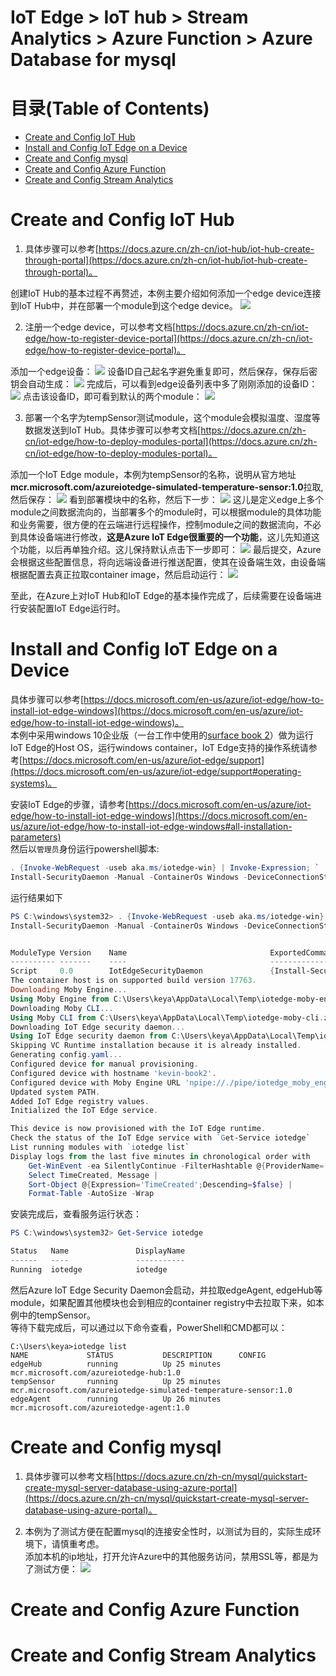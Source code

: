 # IoT Edge > IoT hub > Stream Analytics > Azure Function > Azure Database for mysql

# 目录(Table of Contents)
* [Create and Config IoT Hub](#Create-and-Config-IoT-Hub)
* [Install and Config IoT Edge on a Device](#Install-and-Config-IoT-Edge-on-a-Device)
* [Create and Config mysql](#Create-and-Config-mysql)
* [Create and Config Azure Function](#Create-and-Config-Azure-Function)
* [Create and Config Stream Analytics](#Create-and-Config-Stream-Analytics)



# Create and Config IoT Hub
1. 具体步骤可以参考[https://docs.azure.cn/zh-cn/iot-hub/iot-hub-create-through-portal](https://docs.azure.cn/zh-cn/iot-hub/iot-hub-create-through-portal)。

创建IoT Hub的基本过程不再赘述，本例主要介绍如何添加一个edge device连接到IoT Hub中，并在部署一个module到这个edge device。
![](https://github.com/cyberflying/iotedge-iothub-asa-function-mysql/blob/master/img/iothub1.jpg) 

2. 注册一个edge device，可以参考文档[https://docs.azure.cn/zh-cn/iot-edge/how-to-register-device-portal](https://docs.azure.cn/zh-cn/iot-edge/how-to-register-device-portal)。

添加一个edge设备：
![](https://github.com/cyberflying/iotedge-iothub-asa-function-mysql/blob/master/img/iothub2.jpg)
设备ID自己起名字避免重复即可，然后保存，保存后密钥会自动生成：
![](https://github.com/cyberflying/iotedge-iothub-asa-function-mysql/blob/master/img/iothub3.jpg)
完成后，可以看到edge设备列表中多了刚刚添加的设备ID：
![](https://github.com/cyberflying/iotedge-iothub-asa-function-mysql/blob/master/img/iothub4.jpg)
点击该设备ID，即可看到默认的两个module：
![](https://github.com/cyberflying/iotedge-iothub-asa-function-mysql/blob/master/img/iothub5.jpg)

3. 部署一个名字为tempSensor测试module，这个module会模拟温度、湿度等数据发送到IoT Hub。具体步骤可以参考文档[https://docs.azure.cn/zh-cn/iot-edge/how-to-deploy-modules-portal](https://docs.azure.cn/zh-cn/iot-edge/how-to-deploy-modules-portal)。

添加一个IoT Edge module，本例为tempSensor的名称，说明从官方地址**mcr.microsoft.com/azureiotedge-simulated-temperature-sensor:1.0**拉取,然后保存：
![](https://github.com/cyberflying/iotedge-iothub-asa-function-mysql/blob/master/img/iotedge_module1.jpg)
看到部署模块中的名称，然后下一步：
![](https://github.com/cyberflying/iotedge-iothub-asa-function-mysql/blob/master/img/iotedge_module2.jpg)
这儿是定义edge上多个module之间数据流向的，当部署多个的module时，可以根据module的具体功能和业务需要，很方便的在云端进行远程操作，控制module之间的数据流向，不必到具体设备端进行修改，**这是Azure IoT Edge很重要的一个功能**，这儿先知道这个功能，以后再单独介绍。这儿保持默认点击下一步即可：
![](https://github.com/cyberflying/iotedge-iothub-asa-function-mysql/blob/master/img/iotedge_module3.jpg)
最后提交，Azure会根据这些配置信息，将向远端设备进行推送配置，使其在设备端生效，由设备端根据配置去真正拉取container image，然后启动运行：
![](https://github.com/cyberflying/iotedge-iothub-asa-function-mysql/blob/master/img/iotedge_module4.jpg)

至此，在Azure上对IoT Hub和IoT Edge的基本操作完成了，后续需要在设备端进行安装配置IoT Edge运行时。

# Install and Config IoT Edge on a Device
具体步骤可以参考[https://docs.microsoft.com/en-us/azure/iot-edge/how-to-install-iot-edge-windows](https://docs.microsoft.com/en-us/azure/iot-edge/how-to-install-iot-edge-windows)。  
本例中采用windows 10企业版（一台工作中使用的[surface book 2](https://www.microsoftstore.com.cn/c/surface)）做为运行IoT Edge的Host OS，运行windows container，IoT Edge支持的操作系统请参考[https://docs.microsoft.com/en-us/azure/iot-edge/support](https://docs.microsoft.com/en-us/azure/iot-edge/support#operating-systems)。

安装IoT Edge的步骤，请参考[https://docs.microsoft.com/en-us/azure/iot-edge/how-to-install-iot-edge-windows](https://docs.microsoft.com/en-us/azure/iot-edge/how-to-install-iot-edge-windows#all-installation-parameters)  
然后以`管理员`身份运行powershell脚本:
```PowerShell
. {Invoke-WebRequest -useb aka.ms/iotedge-win} | Invoke-Expression; `
Install-SecurityDaemon -Manual -ContainerOs Windows -DeviceConnectionString '<your iot edge device connect string>'
```
运行结果如下
```PowerShell
PS C:\windows\system32> . {Invoke-WebRequest -useb aka.ms/iotedge-win} | Invoke-Expression; `
Install-SecurityDaemon -Manual -ContainerOs Windows -DeviceConnectionString '<your iot edge device connect string>'


ModuleType Version    Name                                ExportedCommands                                                                         
---------- -------    ----                                ----------------                                                                         
Script     0.0        IotEdgeSecurityDaemon               {Install-SecurityDaemon, Uninstall-SecurityDaemon}                                       
The container host is on supported build version 17763.
Downloading Moby Engine...
Using Moby Engine from C:\Users\keya\AppData\Local\Temp\iotedge-moby-engine.zip
Downloading Moby CLI...
Using Moby CLI from C:\Users\keya\AppData\Local\Temp\iotedge-moby-cli.zip
Downloading IoT Edge security daemon...
Using IoT Edge security daemon from C:\Users\keya\AppData\Local\Temp\iotedged-windows.zip
Skipping VC Runtime installation because it is already installed.
Generating config.yaml...
Configured device for manual provisioning.
Configured device with hostname 'kevin-book2'.
Configured device with Moby Engine URL 'npipe://./pipe/iotedge_moby_engine' and network 'nat'.
Updated system PATH.
Added IoT Edge registry values.
Initialized the IoT Edge service.

This device is now provisioned with the IoT Edge runtime.
Check the status of the IoT Edge service with `Get-Service iotedge`
List running modules with `iotedge list`
Display logs from the last five minutes in chronological order with
    Get-WinEvent -ea SilentlyContinue -FilterHashtable @{ProviderName='iotedged';LogName='application';StartTime=[datetime]::Now.AddMinutes(-5)} |
    Select TimeCreated, Message |
    Sort-Object @{Expression='TimeCreated';Descending=$false} |
    Format-Table -AutoSize -Wrap
```

安装完成后，查看服务运行状态：
```PowerShell
PS C:\windows\system32> Get-Service iotedge

Status   Name               DisplayName                           
------   ----               -----------                           
Running  iotedge            iotedge  
```
然后Azure IoT Edge Security Daemon会启动，并拉取edgeAgent, edgeHub等module，如果配置其他模块也会到相应的container registry中去拉取下来，如本例中的tempSensor。  
等待下载完成后，可以通过以下命令查看，PowerShell和CMD都可以：
```CMD
C:\Users\keya>iotedge list
NAME             STATUS           DESCRIPTION      CONFIG
edgeHub          running          Up 25 minutes    mcr.microsoft.com/azureiotedge-hub:1.0
tempSensor       running          Up 25 minutes    mcr.microsoft.com/azureiotedge-simulated-temperature-sensor:1.0
edgeAgent        running          Up 26 minutes    mcr.microsoft.com/azureiotedge-agent:1.0

```

# Create and Config mysql
1. 具体步骤可以参考文档[https://docs.azure.cn/zh-cn/mysql/quickstart-create-mysql-server-database-using-azure-portal](https://docs.azure.cn/zh-cn/mysql/quickstart-create-mysql-server-database-using-azure-portal)。  

2. 本例为了测试方便在配置mysql的连接安全性时，以测试为目的，实际生成环境下，请慎重考虑。  
添加本机的ip地址，打开允许Azure中的其他服务访问，禁用SSL等，都是为了测试方便：
![](https://github.com/cyberflying/iotedge-iothub-asa-function-mysql/blob/master/img/mysql1.jpg) 
# Create and Config Azure Function

# Create and Config Stream Analytics